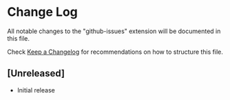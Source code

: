 # Change Log

All notable changes to the "github-issues" extension will be documented in this file.

Check [Keep a Changelog](http://keepachangelog.com/) for recommendations on how to structure this file.

## [Unreleased]

- Initial release
